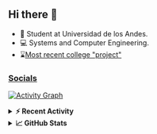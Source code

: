 ## Hi there 👋

<!--
**Daniel-VergaraM/Daniel-VergaraM** is a ✨ _special_ ✨ repository because its `README.md` (this file) appears on your GitHub profile.-->

- 🌱 Student at Universidad de los Andes.
- 💻 Systems and Computer Engineering.
- ⌛[Most recent college "project"](https://daniel-vergaram.github.io/Taller-1-DSE/)


<h3><a href="https://linktr.ee/dvergaram" target="_blank">Socials</a></h3>
  


[![Activity Graph](https://github-readme-activity-graph.vercel.app/graph?username=daniel-vergaram&theme=github-dark-dimmed&custom_title=Daniel%27s%20Activity%20Graph&hide_border=true)](https://github.com/ashutosh00710/github-readme-activity-graph)

<!--START_SECTION:activity-->

<!--END_SECTION:activity-->

<details> <summary> <b>⚡ Recent Activity</b> </summary>
  
<!--START_SECTION:waka-->
![Code Time](http://img.shields.io/badge/Code%20Time-276%20hrs%2041%20mins-blue)

![Lines of code](https://img.shields.io/badge/From%20Hello%20World%20I%27ve%20Written-4.4%20million%20lines%20of%20code-blue)

**🐱 My GitHub Data** 

> 📦 13.0 kB Used in GitHub's Storage 
 > 
> 🏆 261 Contributions in the Year 2025
 > 
> 🚫 Not Opted to Hire
 > 
> 📜 5 Public Repositories 
 > 
> 🔑 4 Private Repositories 
 > 
**I'm an Early 🐤** 

```text
🌞 Morning                531 commits         █████████░░░░░░░░░░░░░░░░   34.48 % 
🌆 Daytime                467 commits         ████████░░░░░░░░░░░░░░░░░   30.32 % 
🌃 Evening                406 commits         ███████░░░░░░░░░░░░░░░░░░   26.36 % 
🌙 Night                  136 commits         ██░░░░░░░░░░░░░░░░░░░░░░░   08.83 % 
```


📊 **This Week I Spent My Time On** 

```text
🕑︎ Time Zone: America/Bogota

💬 Programming Languages: 
Bash                     9 hrs 24 mins       ██████████░░░░░░░░░░░░░░░   41.90 % 
Java                     5 hrs 5 mins        ██████░░░░░░░░░░░░░░░░░░░   22.73 % 
HTML                     3 hrs 14 mins       ████░░░░░░░░░░░░░░░░░░░░░   14.48 % 
Markdown                 49 mins             █░░░░░░░░░░░░░░░░░░░░░░░░   03.67 % 
JSON                     48 mins             █░░░░░░░░░░░░░░░░░░░░░░░░   03.62 % 

🐱‍💻 Projects: 
oh-my-zsh                10 hrs 43 mins      ████████████░░░░░░░░░░░░░   47.81 % 
ISIS2603_202510_S3_E3_Ase5 hrs 9 mins        ██████░░░░░░░░░░░░░░░░░░░   22.98 % 
Taller-1                 4 hrs 9 mins        █████░░░░░░░░░░░░░░░░░░░░   18.57 % 
Daniel-VergaraM          1 hr 36 mins        ██░░░░░░░░░░░░░░░░░░░░░░░   07.13 % 
Unknown Project          27 mins             █░░░░░░░░░░░░░░░░░░░░░░░░   02.03 % 
```


 Last Updated on 04/04/2025 18:30:55 UTC
<!--END_SECTION:waka-->

</details>

<details> <summary> <b>📈 GitHub Stats</b> </summary>
<!--START_SECTION:simplewaka-->

```txt
From: 10 June 2024 - To: 05 April 2025

Total Time: 277 hrs 4 mins

Java              136 hrs 3 mins  🟩🟩🟩🟩🟩🟩🟩🟩🟩🟩🟩🟩🟨⬜⬜⬜⬜⬜⬜⬜⬜⬜⬜⬜⬜   49.11 %
JavaScript        55 hrs 4 mins   🟩🟩🟩🟩🟩⬜⬜⬜⬜⬜⬜⬜⬜⬜⬜⬜⬜⬜⬜⬜⬜⬜⬜⬜⬜   19.87 %
TypeScript        38 hrs 8 mins   🟩🟩🟩🟨⬜⬜⬜⬜⬜⬜⬜⬜⬜⬜⬜⬜⬜⬜⬜⬜⬜⬜⬜⬜⬜   13.76 %
Bash              11 hrs 8 mins   🟩⬜⬜⬜⬜⬜⬜⬜⬜⬜⬜⬜⬜⬜⬜⬜⬜⬜⬜⬜⬜⬜⬜⬜⬜   04.02 %
Python            7 hrs 17 mins   🟨⬜⬜⬜⬜⬜⬜⬜⬜⬜⬜⬜⬜⬜⬜⬜⬜⬜⬜⬜⬜⬜⬜⬜⬜   02.63 %
```

<!--END_SECTION:simplewaka-->
</details>
